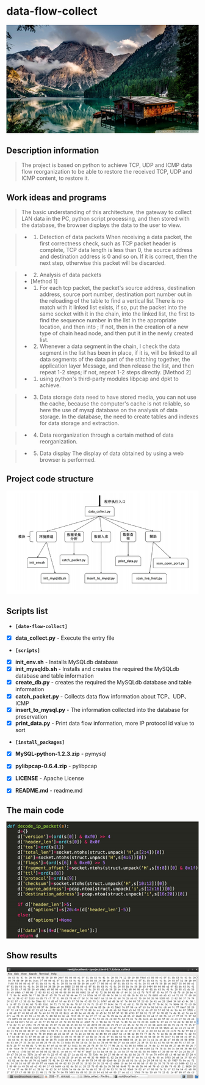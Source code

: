 # data-flow-collect

![data-flow-collect](./images/index.jpg)

## Description information
> The project is based on python to achieve TCP, UDP and ICMP data flow reorganization to be able to restore the received TCP, UDP and ICMP content, to restore it.


## Work ideas and programs
> The basic understanding of this architecture, the gateway to collect LAN data in the PC, python script processing, and then stored with the database, the browser displays the data to the user to view. 

> - 1. Detection of data packets When receiving a data packet, the first correctness check, such as TCP packet header is
complete, TCP data length is less than 0, the source address and destination address is 0 and so on. If it is correct, then the next step, otherwise this packet will be discarded. 

> - 2. Analysis of data packets 
> - [Method 1] 
> - 1. For each tcp packet, the packet's source address, destination address, source port number, destination port number out in the reloading of the table to find a vertical list There is no match with it linked list exists, if so, put the packet into the same socket with it in the chain, into the linked list, the first to find the sequence number in the list in the appropriate location, and then into ; If not, then in the creation of a new type of chain head node, and then put it in the newly created list. 
> - 2. Whenever a data segment in the chain, I check the data segment in the list has been in place, if it is, will be linked to all data segments of the data part of the stitching together, the application layer Message, and then release the list, and then repeat 1-2 steps; if not, repeat 1-2 steps directly. 
> [Method 2] 
> - 1. using python's third-party modules libpcap and dpkt to achieve. 

> - 3. Data storage data need to have stored media, you can not use the cache, because the computer's cache is not reliable, so here the use of mysql database on the analysis of data storage. In the database, the need to create tables and indexes for data storage and extraction. 

> - 4. Data reorganization through a certain method of data reorganization. 

> - 5. Data display The display of data obtained by using a web browser is performed.


## Project code structure
![data_collect_jiegou](./images/data_collect_jiegou.png)


## Scripts list
- **`[date-flow-collect]`**
- [x] **data_collect.py** - Execute the entry file
 - **`[scripts]`**
 - [x] **init_env.sh** - Installs MySQLdb database
 - [x] **init_mysqldb.sh** - Installs and creates the required the MySQLdb database and table information
 - [x] **create_db.py** - creates the required the MySQLdb database and table information
 - [x] **catch_packet.py** - Collects data flow information about TCP、UDP、ICMP
 - [x] **insert_to_mysql.py** - The information collected into the database for preservation
 - [x] **print_data.py** - Print data flow information, more IP protocol id value to sort
 - **`[install_packages]`**
 - [x] **MySQL-python-1.2.3.zip** - pymysql
 - [x] **pylibpcap-0.6.4.zip** - pylibpcap
- [x] **LICENSE** - Apache License
- [x] **README.md** - readme.md


## The main code
![pypcap.png](./images/pypcap.png)


## Show results
![results](./images/results.png)
